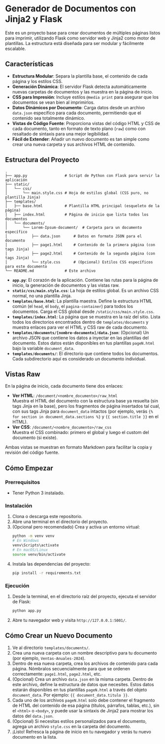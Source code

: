 # Generador de Documentos con Jinja2 y Flask

Este es un proyecto base para crear documentos de múltiples páginas listos para imprimir, utilizando Flask como servidor web y Jinja2 como motor de plantillas. La estructura está diseñada para ser modular y fácilmente escalable.

## Características

- **Estructura Modular**: Separa la plantilla base, el contenido de cada página y los estilos CSS.
- **Generación Dinámica**: El servidor Flask detecta automáticamente nuevas carpetas de documentos y las muestra en la página de inicio.
- **CSS para Impresión**: Incluye estilos `@media print` para asegurar que los documentos se vean bien al imprimirlos.
- **Datos Dinámicos por Documento**: Carga datos desde un archivo `data.json` específico para cada documento, permitiendo que el contenido sea totalmente dinámico.
- **Vistas de Código Fuente**: Proporciona vistas del código HTML y CSS de cada documento, tanto en formato de texto plano (`raw`) como con resaltado de sintaxis para una mejor legibilidad.
- **Fácil de Extender**: Añadir un nuevo documento es tan simple como crear una nueva carpeta y sus archivos HTML de contenido.

## Estructura del Proyecto

```
.
├── app.py                 # Script de Python con Flask para servir la aplicación
├── static/
│   └── css/
│       └── main.style.css # Hoja de estilos global (CSS puro, no plantilla Jinja)
├── templates/
│   ├── base.html          # Plantilla HTML principal (esqueleto de la página)
│   ├── index.html         # Página de inicio que lista todos los documentos
│   └── documents/
│       └── Lorem-Ipsum-document/  # Carpeta para un documento específico
│           ├── data.json      # Datos en formato JSON para el documento
│           ├── page1.html     # Contenido de la primera página (con tags Jinja)
│           ├── page2.html     # Contenido de la segunda página (con tags Jinja)
│           └── style.css      # (Opcional) Estilos CSS específicos para este documento
└── README.md              # Este archivo
```

- **`app.py`**: El corazón de la aplicación. Contiene las rutas para la página de inicio, la generación de documentos y las vistas raw.
- **`static/css/main.style.css`**: La hoja de estilos global. Es un archivo CSS normal, no una plantilla Jinja.
- **`templates/base.html`**: La plantilla maestra. Define la estructura HTML común (el `head`, el `body`, el `pagina-container`) para todos los documentos. Carga el CSS global desde `/static/css/main.style.css`.
- **`templates/index.html`**: La página que se muestra en la raíz del sitio. Lista todos los directorios encontrados dentro de `templates/documents` y muestra enlaces para ver el HTML y CSS raw de cada documento.
- **`templates/documents/[nombre-documento]/data.json`**: (Opcional) Un archivo JSON que contiene los datos a inyectar en las plantillas del documento. Estos datos están disponibles en tus plantillas `pageN.html` bajo la variable `document_data`.
- **`templates/documents/`**: El directorio que contiene todos los documentos. Cada subdirectorio aquí es considerado un documento individual.

## Vistas Raw

En la página de inicio, cada documento tiene dos enlaces:
- **Ver HTML**: `/document/<nombre_documento>/raw_html`  
  Muestra el HTML del documento con la estructura base ya resuelta (sin tags Jinja en la base), pero los fragmentos de página insertados tal cual, con sus tags Jinja para `document_data` intactos (por ejemplo, verás `{% for section in document_data.sections %}` y `{{ section.title }}` en el HTML).
- **Ver CSS**: `/document/<nombre_documento>/raw_css`  
  Muestra el CSS combinado: primero el global y luego el custom del documento (si existe).

Ambas vistas se muestran en formato Markdown para facilitar la copia y revisión del código fuente.

## Cómo Empezar

### Prerrequisitos

- Tener Python 3 instalado.

### Instalación

1.  Clona o descarga este repositorio.
2.  Abre una terminal en el directorio del proyecto.
3.  (Opcional pero recomendado) Crea y activa un entorno virtual:
    ```bash
    python -m venv venv
    # En Windows
    venv\Scripts\activate
    # En macOS/Linux
    source venv/bin/activate
    ```
4.  Instala las dependencias del proyecto:
    ```bash
    pip install -r requirements.txt
    ```

### Ejecución

1.  Desde la terminal, en el directorio raíz del proyecto, ejecuta el servidor de Flask:
    ```bash
    python app.py
    ```
2.  Abre tu navegador web y visita `http://127.0.0.1:5001/`.

## Cómo Crear un Nuevo Documento

1.  Ve al directorio `templates/documents/`.
2.  Crea una nueva carpeta con un nombre descriptivo para tu documento (por ejemplo, `Ventas-Anuales-2024`).
3.  Dentro de esa nueva carpeta, crea los archivos de contenido para cada página. Nómbralos secuencialmente para que se ordenen correctamente: `page1.html`, `page2.html`, etc.
4.  (Opcional) Crea un archivo `data.json` en la misma carpeta. Dentro de este archivo, define la estructura de datos que necesites. Estos datos estarán disponibles en tus plantillas `pageN.html` a través del objeto `document_data`. Por ejemplo: `{{ document_data.titulo }}`.
5.  Cada uno de los archivos `pageN.html` solo debe contener el fragmento de HTML del contenido de esa página (títulos, párrafos, tablas, etc.), sin el `<html>` o `<body>`, y puede usar la sintaxis de Jinja2 para mostrar los datos del `data.json`.
6.  (Opcional) Si necesitas estilos personalizados para el documento, agrega un archivo `style.css` en la carpeta del documento.
7.  ¡Listo! Refresca la página de inicio en tu navegador y verás tu nuevo documento en la lista.